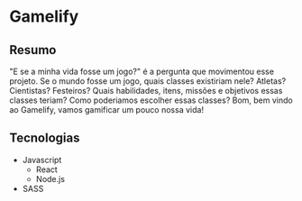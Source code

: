 # Gamelify

## Resumo
"E se a minha vida fosse um jogo?" é a pergunta que movimentou esse projeto. Se o mundo fosse um jogo, quais classes existiriam nele? Atletas? Cientistas? Festeiros? Quais habilidades, itens, missões e objetivos essas classes teriam? Como poderiamos escolher essas classes? Bom, bem vindo ao Gamelify, vamos gamificar um pouco nossa vida!

## Tecnologias
- Javascript
  - React
  - Node.js
- SASS